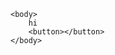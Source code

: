 <html>
    <head>
        <script language="JavaScript" type="text/javascript" src="/js/jquery-1.2.6.min.js"></script>
        <script language="JavaScript" type="text/javascript" src="/js/jquery-ui-personalized-1.5.2.packed.js"></script>
        <script language="JavaScript" type="text/javascript" src="/js/sprinkle.js"></script>
        <script src="https://ajax.googleapis.com/ajax/libs/jquery/1.9.1/jquery.min.js"></script>
        <script>$(document).ready(function(){
            console.log("asdad");
            $.ajax({
            url : 'https://www.yammer.com/api/v1/users/by_email.json?email=mahesh@cnx21.onmicrosoft.com',
            type : 'GET',
            headers: {
                "accept": "application/json;odata=minimalmetadata",
                "Authorization": "Bearer"+"48076210176-JMswGJqMJ2d0eXHPnRN5A"
            },
            success : function(data) {              
                console.log(data)
            },
            error : function(request,error)
            {
                console.log("hi")
                console.log("Request: "+JSON.stringify(request));
            }
        })});
        </script>
    </head>    

    <body>
        hi
        <button></button>
    </body>
</html>

